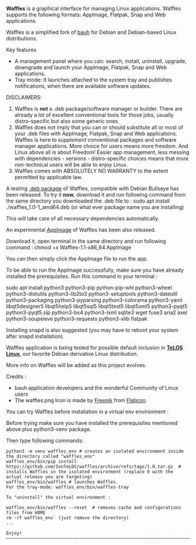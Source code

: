 **Waffles** is a graphical interface for managing Linux applications. Waffles supports the following formats: AppImage, Flatpak, Snap and Web applications.

Waffles is a simplified fork of [bauh](https://github.com/vinifmor/bauh) for Debian and Debian-based Linux distributions.

Key features
- A management panel where you can: search, install, uninstall, upgrade, downgrade and launch your AppImage, Flatpak, Snap and Web applications.  
- Tray mode: It launches attached to the system tray and publishes notifications, when there are available software updates.

DISCLAIMERS:
1. Waffles is **not** a .deb package/software manager or builder. There are already a lot of excellent conventional tools for those jobs, usually distro-specific but also some generic ones.
2. Waffles does not imply that you can or should substitute all or most of your .deb files with AppImage, Flatpak, Snap and Web applications. Waffles is here to *supplement* conventional packages and software manager applications. More choice for users means more freedom. And Linux above all *is* about Freedom! Easier app management, less messing with dependencies - versions - distro-specific choices means that more non-technical users will be able to enjoy Linux.
3. Waffles comes with ABSOLUTELY NO WARRANTY to the extent permitted by applicable law.

A testing [.deb package](https://github.com/IonTeLOS/waffles/releases/download/1.0/waffles_1.0-1_amd64.deb) of Waffles, compatible with Debian Bullseye has been released. To try it **now**, download it and run following command from the same directory you downloaded the .deb file to : sudo apt install ./waffles_1.0-1_amd64.deb (or what ever package name you are installing)

This will take care of all necessary dependencies automatically.

An experimental [AppImage](https://github.com/IonTeLOS/waffles/releases/download/1.0/Waffles_App_Control-1.0-x86_64.AppImage) of Waffles has been also released.

Download it, open terminal in the same directory and run following command : chmod +x Waffles-1.1-x86_64.AppImage

You can then simply click the AppImage file to run the app.

To be able to run the AppImage successfully, make sure you have already installed the prerequisites. Run this command in your terminal : 

sudo apt install python3 python3-pip python-pip-whl python3-wheel python3-distutils python3-lib2to3 python3-setuptools python3-dateutil python3-packaging python3-pyparsing python3-colorama python3-yaml libqt5designer5 libqt5help5 libqt5sql5 libqt5test5 libqt5xml5 python3-pyqt5 python3-pyqt5.sip python3-bs4 python3-lxml sqlite3 wget fuse3 aria2 axel python3-soupsieve python3-requests python3-xlib flatpak

Installing snapd is also suggested (you may have to reboot your system after snapd installation).

Waffles application is being tested for possible default inclusion in [**TeLOS Linux**](https://teloslinux.org), our favorite Debian derivative Linux distribution.

More info on Waffles will be added as this project evolves.

Credits :
- bauh application developers and the wonderful Community of Linux users
- The waffles.png Icon is made by [Freepik](https://www.freepik.com) from [Flaticon](https://www.flaticon.com).

You can try Waffles before installation in a virtual env environment :

Before trying make sure you have installed the prerequisites mentioned above plus python3-venv package.

Then type following commands:

```
python3 -m venv waffles_env # creates an isolated environment inside the directory called "waffles_env"
waffles_env/bin/pip install https://github.com/IonTeLOS/waffles/archive/refs/tags/1.0.tar.gz  # installs Waffles in the isolated environment (replace 0 with the actual release you are targeting)
waffles_env/bin/waffles # launches Waffles.
For the tray-mode: waffles_env/bin/waffles-tray

To "uninstall" the virtual environment :

waffles_env/bin/waffles --reset  # removes cache and configurations files from HOME
rm -rf waffles_env` (just remove the directory)
...

Enjoy!
~~~~~~~~~~~~~~~~~~~~~~~~~~~~~~~~~~~~~~~~~~~~~~~~~~~~~~~~~~~~~~~~~~~~~~~~~~~~~~~~~~~~~~~~~~~~~~~~~~~~~~~~~~~~~~~~~~~~~~~~~~~~~~~~~~~~~~~~~~~~~~~~~~~~~~~~~~~~~~~~~~
